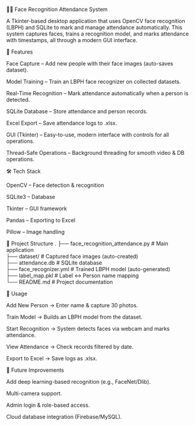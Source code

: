 👨‍💻 Face Recognition Attendance System

A Tkinter-based desktop application that uses OpenCV face recognition (LBPH) and SQLite to mark and manage attendance automatically.
This system captures faces, trains a recognition model, and marks attendance with timestamps, all through a modern GUI interface.

🚀 Features

Face Capture – Add new people with their face images (auto-saves dataset).

Model Training – Train an LBPH face recognizer on collected datasets.

Real-Time Recognition – Mark attendance automatically when a person is detected.

SQLite Database – Store attendance and person records.

Excel Export – Save attendance logs to .xlsx.

GUI (Tkinter) – Easy-to-use, modern interface with controls for all operations.

Thread-Safe Operations – Background threading for smooth video & DB operations.

🛠️ Tech Stack

OpenCV
 – Face detection & recognition

SQLite3
 – Database

Tkinter
 – GUI framework

Pandas
 – Exporting to Excel

Pillow
 – Image handling

📂 Project Structure
.
├── face_recognition_attendance.py   # Main application  
├── dataset/                         # Captured face images (auto-created)  
├── attendance.db                    # SQLite database  
├── face_recognizer.yml              # Trained LBPH model (auto-generated)  
├── label_map.pkl                    # Label ↔ Person name mapping  
└── README.md                        # Project documentation  


🎯 Usage

Add New Person → Enter name & capture 30 photos.

Train Model → Builds an LBPH model from the dataset.

Start Recognition → System detects faces via webcam and marks attendance.

View Attendance → Check records filtered by date.

Export to Excel → Save logs as .xlsx.

🔮 Future Improvements

Add deep learning-based recognition (e.g., FaceNet/Dlib).

Multi-camera support.

Admin login & role-based access.

Cloud database integration (Firebase/MySQL).
